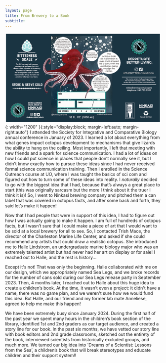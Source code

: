 ```yaml
---
layout: page
title: From Brewery to a Book
subtitle:
---
```

![Our beer label](SeaLegsLabel.PNG){: width="1200" }{:style="display:block; margin-left:auto; margin-right:auto"}
I attended the Society for Integrative and Comparative Biology annual conference in January of 2023. I learned a lot about everything from what genes impact octopus development to mechanisms that give lizards the ability to hang on the ceiling. Most importantly, I left that meeting with new friends and a spark for science communication. I had a lot of ideas on how I could put science in places that people don’t normally see it, but I didn’t know exactly how to pursue these ideas since I had never received formal science communication training. Then I enrolled in the Science Outreach course at UO, where I was taught the basics of sci com and figured out how to turn some of these ideas into reality. I *naturally* decided to go with the biggest idea that I had, because that’s always a great place to start (this was originally sarcasm but the more I think about it the truer I think it is)! So, I went to Ninkasi brewing company and pitched them a can label that was covered in octopus facts, and after some back and forth, they said let’s make it happen!  

Now that I had people that were in support of this idea, I had to figure out how I was actually going to make it happen. I am full of hundreds of octopus facts, but I wasn’t sure that I could make a piece of art that I would want to be sold at a local brewery for all to see. So, I contacted Trish Mace, the director of the Charleston Marine Life Center, and asked if she could recommend any artists that could draw a realistic octopus. She introduced me to Halle Lindstrom, an undergraduate marine biology major who was an extremely talented artist but had never had her art on display or for sale! I reached out to Halle, and the rest is history... 

Except it's not! That was only the beginning. Halle collaborated with me on our design, which we appropriately named Sea Legs, and we broke records for the number of cans sold during our Sea Legs release party in September 2023. Then, 4 months later, I reached out to Halle about this huge idea to create a children’s  book. At the time, it wasn’t even a project: it didn't have a name, there was no game plan, and we weren't sure how we would fund this idea. But Halle, and our friend and my former lab mate Anneliese, agreed to help me make this happen!  

We have been extremely busy since January 2024. During the first half of the past year we spent many hours in the children’s book section of the library, identified 1st and 2nd graders as our target audience, and created a story line for our book. In the past six months, we have vetted our story line with book editors and 2nd grade classrooms, sketched out the entirety of the book, interviewed scientists from historically excluded groups, and much more. We turned our big idea into 'Dreams of a Scientist: Lessons from the Sea’, a children’s book that will break stereotypes and educate children and their support system!!  
